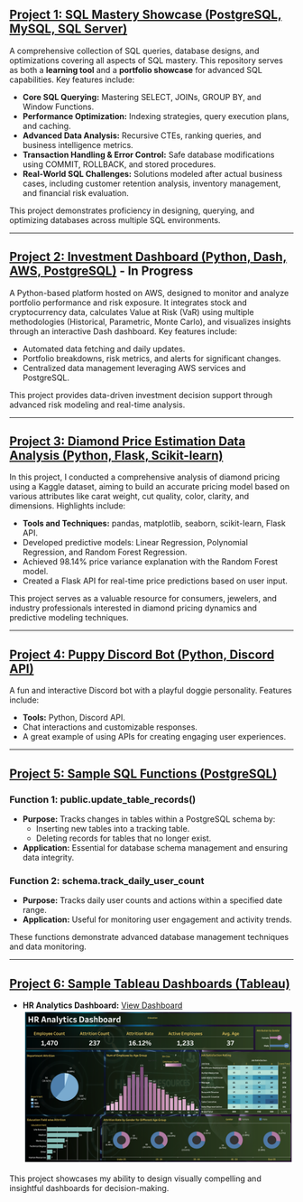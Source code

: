 ## [Project 1: SQL Mastery Showcase (PostgreSQL, MySQL, SQL Server)](https://github.com/SylviaCooperhouse/sql-showcase)

A comprehensive collection of SQL queries, database designs, and optimizations covering all aspects of SQL mastery. This repository serves as both a **learning tool** and a **portfolio showcase** for advanced SQL capabilities. Key features include:

- **Core SQL Querying:** Mastering SELECT, JOINs, GROUP BY, and Window Functions.
- **Performance Optimization:** Indexing strategies, query execution plans, and caching.
- **Advanced Data Analysis:** Recursive CTEs, ranking queries, and business intelligence metrics.
- **Transaction Handling & Error Control:** Safe database modifications using COMMIT, ROLLBACK, and stored procedures.
- **Real-World SQL Challenges:** Solutions modeled after actual business cases, including customer retention analysis, inventory management, and financial risk evaluation.

This project demonstrates proficiency in designing, querying, and optimizing databases across multiple SQL environments.

---

## [Project 2: Investment Dashboard (Python, Dash, AWS, PostgreSQL)](https://github.com/SylviaCooperhouse/investment) - In Progress

A Python-based platform hosted on AWS, designed to monitor and analyze portfolio performance and risk exposure. It integrates stock and cryptocurrency data, calculates Value at Risk (VaR) using multiple methodologies (Historical, Parametric, Monte Carlo), and visualizes insights through an interactive Dash dashboard. Key features include:

- Automated data fetching and daily updates.
- Portfolio breakdowns, risk metrics, and alerts for significant changes.
- Centralized data management leveraging AWS services and PostgreSQL.

This project provides data-driven investment decision support through advanced risk modeling and real-time analysis.

---

## [Project 3: Diamond Price Estimation Data Analysis (Python, Flask, Scikit-learn)](https://github.com/SylviaCooperhouse/dimond-price-analysis)

In this project, I conducted a comprehensive analysis of diamond pricing using a Kaggle dataset, aiming to build an accurate pricing model based on various attributes like carat weight, cut quality, color, clarity, and dimensions. Highlights include:

- **Tools and Techniques:** pandas, matplotlib, seaborn, scikit-learn, Flask API.
- Developed predictive models: Linear Regression, Polynomial Regression, and Random Forest Regression.
- Achieved 98.14% price variance explanation with the Random Forest model.
- Created a Flask API for real-time price predictions based on user input.

This project serves as a valuable resource for consumers, jewelers, and industry professionals interested in diamond pricing dynamics and predictive modeling techniques.

---

## [Project 4: Puppy Discord Bot (Python, Discord API)](https://github.com/SylviaCooperhouse/Mocha-Bot)

A fun and interactive Discord bot with a playful doggie personality. Features include:

- **Tools:** Python, Discord API.
- Chat interactions and customizable responses.
- A great example of using APIs for creating engaging user experiences.

---

## [Project 5: Sample SQL Functions (PostgreSQL)](https://github.com/SylviaCooperhouse/My_Portfolio_Website/tree/main/SQL%20function%20Samples)

### Function 1: public.update_table_records()
- **Purpose:** Tracks changes in tables within a PostgreSQL schema by:
  - Inserting new tables into a tracking table.
  - Deleting records for tables that no longer exist.
- **Application:** Essential for database schema management and ensuring data integrity.

### Function 2: schema.track_daily_user_count
- **Purpose:** Tracks daily user counts and actions within a specified date range.
- **Application:** Useful for monitoring user engagement and activity trends.

These functions demonstrate advanced database management techniques and data monitoring.

---

## [Project 6: Sample Tableau Dashboards (Tableau)](https://public.tableau.com/app/profile/sylvia.cooperhouse/vizzes)

- **HR Analytics Dashboard:** [View Dashboard](https://public.tableau.com/shared/GHFZ7BP76?:display_count=n&:origin=viz_share_link)
  ![HR Analytics Dashboard](images/HR%20Analytics%20Dashboard.png)

This project showcases my ability to design visually compelling and insightful dashboards for decision-making.
